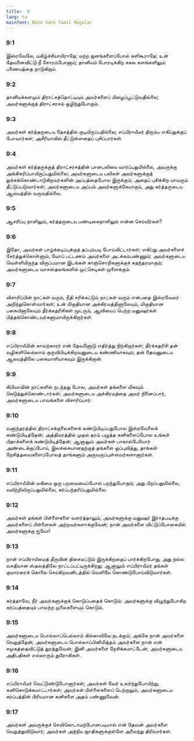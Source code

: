 ```yaml
---
title:  9
lang: ta
mainfont: Noto Sans Tamil Regular
---
```


###  9:1

இஸ்ரவேலே, மகிழ்ச்சியாயிராதே; மற்ற ஜனங்களைப்போல் களிகூராதே; உன் தேவனைவிட்டு நீ சோரம்போனாய்; தானியம் போரடிக்கிற சகல களங்களிலும் பணையத்தை நாடுகிறாய்.

###  9:2

தானியக்களமும் திராட்சத்தொட்டியும் அவர்களைப் பிழைப்பூட்டுவதில்லை; அவர்களுக்குத் திராட்சரசம் ஒழிந்துபோகும்.

###  9:3

அவர்கள் கர்த்தருடைய தேசத்தில் குடியிருப்பதில்லை; எப்பிராயீமர் திரும்ப எகிப்துக்குப் போவார்கள்; அசீரியாவில் தீட்டுள்ளதைப் புசிப்பார்கள்.

###  9:4

அவர்கள் கர்த்தருக்குத் திராட்சரசத்தின் பானபலியை வார்ப்பதுமில்லை, அவருக்கு அங்கிகரிப்பாயிருப்பதுமில்லை; அவர்களுடைய பலிகள் அவர்களுக்குத் துக்கங்கொண்டாடுகிறவர்களின் அப்பத்தைபோல இருக்கும்; அதைப் புசிக்கிற யாவரும் தீட்டுப்படுவார்கள்; அவர்களுடைய அப்பம் அவர்களுக்கேயாகும், அது கர்த்தருடைய ஆலயத்தில் வருவதில்லை.

###  9:5

ஆசரிப்பு நாளிலும், கர்த்தருடைய பண்டிகைநாளிலும் என்ன செய்வீர்கள்?

###  9:6

இதோ, அவர்கள் பாழ்க்கடிப்புக்குத் தப்பும்படி போய்விட்டார்கள்; எகிப்து அவர்களைச் சேர்த்துக்கொள்ளும், மோப் பட்டணம் அவர்களை அடக்கம்பண்ணும்; அவர்களுடைய வெள்ளியிருந்த விருப்பமான இடங்கள் காஞ்சொறிகளுக்குச் சுதந்தரமாகும்; அவர்களுடைய வாசஸ்தலங்களில் முட்செடிகள் முளைக்கும்.

###  9:7

விசாரிப்பின் நாட்கள் வரும், நீதி சரிக்கட்டும் நாட்கள் வரும் என்பதை இஸ்ரவேலர் அறிந்துகொள்வார்கள்; உன் மிகுதியான அக்கிரமத்தினாலேயும், மிகுதியான பகையினாலேயும் தீர்க்கதரிசிகள் மூடரும், ஆவியைப் பெற்ற மனுஷர்கள் பித்தங்கொண்டவர்களுமாயிருக்கிறார்கள்.

###  9:8

எப்பிராயீமின் காவற்காரர் என் தேவனோடு எதிர்த்து நிற்கிறார்கள்; தீர்க்கதரிசி தன் வழிகளிலெல்லாம் குருவிபிடிக்கிறவனுடைய கண்ணியாகவும், தன் தேவனுடைய ஆலயத்திலே பகையாளியாகவும் இருக்கிறான்.

###  9:9

கிபியாவின் நாட்களில் நடந்தது போல, அவர்கள் தங்களை மிகவும் கெடுத்துக்கொண்டார்கள்; அவர்களுடைய அக்கிரமத்தை அவர் நினைப்பார், அவர்களுடைய பாவங்களை விசாரிப்பார்.

###  9:10

வனாந்தரத்தில் திராட்சக்குலைகளைக் கண்டுபிடிப்பதுபோல இஸ்ரவேலைக் கண்டுபிடித்தேன்; அத்திமரத்தில் முதல் தரம் பழுத்த கனிகளைப்போல உங்கள் பிதாக்களைக் கண்டுபிடித்தேன்; ஆனாலும் அவர்கள் பாகால்பேயோர் அண்டைக்குப்போய், இலச்சையானதற்குத் தங்களை ஒப்புவித்து, தாங்கள் நேசித்தவைகளைப்போலத் தாங்களும் அருவருப்புள்ளவர்களானார்கள்.

###  9:11

எப்பிராயீமின் மகிமை ஒரு பறவையைப்போல் பறந்துபோகும்; அது பிறப்பதுமில்லை, வயிற்றிலிருப்பதுமில்லை, கர்ப்பந்தரிப்பதுமில்லை.

###  9:12

அவர்கள் தங்கள் பிள்ளைகளை வளர்த்தாலும், அவர்களுக்கு மனுஷர் இராதபடிக்கு அவர்களைப் பிள்ளைகள் அற்றவர்களாக்குவேன்; நான் அவர்களை விட்டுப்போகையில் அவர்களுக்கு ஐயோ!

###  9:13

நான் எப்பிராயீமைத் தீருவின் திசைமட்டும் இருக்கிறதைப் பார்க்கிறபோது, அது நல்ல வசதியான ஸ்தலத்திலே நாட்டப்பட்டிருக்கிறது; ஆனாலும் எப்பிராயீமர் தங்கள் குமாரரைக் கொலை செய்கிறவனிடத்தில் வெளியே கொண்டுபோய்விடுவார்கள்.

###  9:14

கர்த்தாவே, நீர் அவர்களுக்குக் கொடுப்பதைக் கொடும்; அவர்களுக்கு விழுந்துபோகிற கர்ப்பத்தையும் பாலற்ற முலைகளையும் கொடும்.

###  9:15

அவர்களுடைய பொல்லாப்பெல்லாம் கில்காலிலே நடக்கும்; அங்கே நான் அவர்களை வெறுத்தேன்; அவர்களுடைய பொல்லாப்பினிமித்தம் அவர்களை நான் என் சமுகத்தைவிட்டுத் துரத்துவேன்; இனி அவர்களை நேசிக்கமாட்டேன்; அவர்களுடைய அதிபதிகள் எல்லாரும் துரோகிகள்.

###  9:16

எப்பிராயீமர் வெட்டுண்டுபோனார்கள்; அவர்கள் வேர் உலர்ந்துபோயிற்று, கனிகொடுக்கமாட்டார்கள்; அவர்கள் பிள்ளைகளைப் பெற்றாலும், அவர்களுடைய கர்ப்பத்தின் பிரியமான கனிகளை அதம் பண்ணுவேன்.

###  9:17

அவர்கள் அவருக்குச் செவிகொடாமற்போனபடியால் என் தேவன் அவர்களை வெறுத்துவிடுவார்; அவர்கள் அந்நிய ஜாதிகளுக்குள்ளே அலைந்து திரிவார்கள்.

